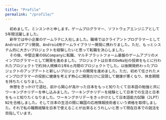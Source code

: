 ```yaml
---
title: "Profile"
permalink: "/profile/"
---
```



	  初めまして。ミンスンホと申します。ゲームプログラマー、ソフトウェアエンジニアとして5年間活躍しました。
	  新卒では中小企業のゲームラテに入社しました。職場ではクライアントプログラマーとしてAndroidアプリ開発、Android用ゲームライブラリー開発に携わりました。ただ、もっとシステム的に大きいプロジェクトを経験したいと思って転職を決心しました。
	  その後、中堅企業のO&Companyに転職、マルチプラットフォーム基盤のゲームアプリのメインプログラマーとして開発を進めました。プロジェクトは日本のDeNa社の投資をもとに行われたプロジェクトで約30人規模の1年6ヵ月間のプロジェクトでした。以後開発終わったプロジェクトのアップデートと新しいプロジェクトの開発を進めました。ただ、初めて任されたメインプログラマーの役割に健康を考えず熱心に開発だけに没頭して健康が悪くなり、休息期間を持ちたくなりました。
	  休憩をきっかけで退社、前から関心が高かった日本をもっと知りたくて日本語の勉強と共にワーキングホリデーを申し込みました。ワーキングホリデーを経験として日本での生活と日本をもっと知りたくなりました。ワーキングホリデーをきっかけとして日本語能力試験（JLPT）　N2を合格しました。そして日本の生活の間に韓国の応用情報技術者という資格を取得しました。それで私の職務経験を日本で使えることが出来るとうれしいと思って現在日本での就活を目指しています。